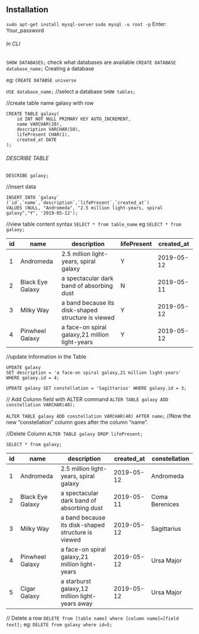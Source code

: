 ## Installation

`sudo apt-get install mysql-server`
`sudo mysql -u root -p` 
Enter: Your_password

###### In CLI

`SHOW DATABASES;` check what databases are available
`CREATE DATABASE database_name;` Creating a database

eg: `CREATE DATABSE universe` 

`USE database_name;` //select a database
`SHOW tables;` 

//create table name galaxy with row 
```
CREATE TABLE galaxy(
	id INT NOT NULL PRIMARY KEY AUTO_INCREMENT, 
	name VARCHAR(20),
	description VARCHAR(50), 
	lifePresent CHAR(1), 
	created_at DATE
);
```
###### DESCRIBE TABLE	
`DESCRIBE galaxy;`

//insert data
```
INSERT INTO `galaxy` (`id`,`name`,`description`,`lifePresent`,`created_at`) 
VALUES (NULL, "Andromeda", "2.5 million light-years, spiral galaxy","Y", '2019-05-12');
```

//view table content syntax
`SELECT * from table_name`
eg 
`SELECT * from galaxy;`

| id | name             | description                                        | lifePresent | created_at |
|----|------------------|----------------------------------------------------|-------------|------------|
|  1 | Andromeda        | 2.5 million light-years, spiral galaxy             | Y           | 2019-05-12 |
|  2 | Black Eye Galaxy | a spectacular dark band of absorbing dust          | N           | 2019-05-11 |
|  3 | Milky Way        | a band because its disk-shaped structure is viewed | Y           | 2019-05-12 |
|  4 | Pinwheel Galaxy  | a face-on spiral galaxy,21 million light-years     | Y           | 2019-05-12 |



//update Information in the Table
```
UPDATE galaxy 
SET description = 'a face-on spiral galaxy,21 million light-years' 
WHERE galaxy.id = 4;

UPDATE galaxy SET constellation = 'Sagittarius' WHERE galaxy.id = 3;
```

// Add Column field with ALTER command
`ALTER TABLE galaxy ADD constellation VARCHAR(40);`

`ALTER TABLE galaxy ADD constellation VARCHAR(40) AFTER name;`
//Now the new “constellation” column goes after the column “name”.

//Delete Column
`ALTER TABLE galaxy DROP lifePresent;`


`SELECT * from galaxy;`

| id | name             | description                                        | created_at | constellation  |
|----|------------------|----------------------------------------------------|------------|----------------|
|  1 | Andromeda        | 2.5 million light-years, spiral galaxy             | 2019-05-12 | Andromeda      |
|  2 | Black Eye Galaxy | a spectacular dark band of absorbing dust          | 2019-05-11 | Coma Berenices |
|  3 | Milky Way        | a band because its disk-shaped structure is viewed | 2019-05-12 | Sagittarius    |
|  4 | Pinwheel Galaxy  | a face-on spiral galaxy,21 million light-years     | 2019-05-12 | Ursa Major     |
|  5 | Cigar Galaxy     | a starburst galaxy,12 million light-years away     | 2019-05-12 | Ursa Major	   |

// Delete a row
`` DELETE from [table name] where [column name]=[field text]; ``
eg: `DELETE from galaxy where id=5;`


